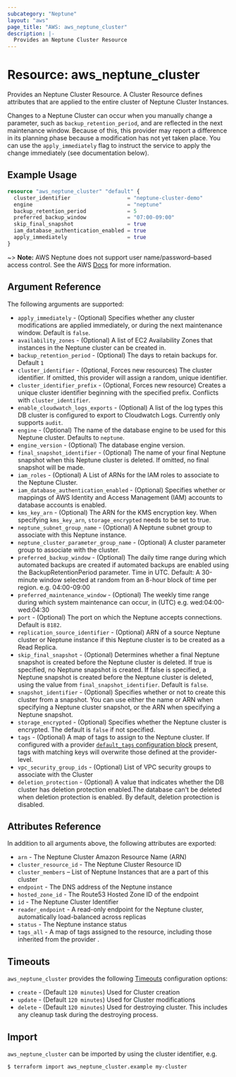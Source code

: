 ```yaml
---
subcategory: "Neptune"
layout: "aws"
page_title: "AWS: aws_neptune_cluster"
description: |-
  Provides an Neptune Cluster Resource
---
```


# Resource: aws_neptune_cluster

Provides an Neptune Cluster Resource. A Cluster Resource defines attributes that are
applied to the entire cluster of Neptune Cluster Instances.

Changes to a Neptune Cluster can occur when you manually change a
parameter, such as `backup_retention_period`, and are reflected in the next maintenance
window. Because of this, this provider may report a difference in its planning
phase because a modification has not yet taken place. You can use the
`apply_immediately` flag to instruct the service to apply the change immediately
(see documentation below).

## Example Usage

```terraform
resource "aws_neptune_cluster" "default" {
  cluster_identifier                  = "neptune-cluster-demo"
  engine                              = "neptune"
  backup_retention_period             = 5
  preferred_backup_window             = "07:00-09:00"
  skip_final_snapshot                 = true
  iam_database_authentication_enabled = true
  apply_immediately                   = true
}
```

~> **Note:** AWS Neptune does not support user name/password–based access control.
See the AWS [Docs](https://docs.aws.amazon.com/neptune/latest/userguide/limits.html) for more information.

## Argument Reference

The following arguments are supported:

* `apply_immediately` - (Optional) Specifies whether any cluster modifications are applied immediately, or during the next maintenance window. Default is `false`.
* `availability_zones` - (Optional) A list of EC2 Availability Zones that instances in the Neptune cluster can be created in.
* `backup_retention_period` - (Optional) The days to retain backups for. Default `1`
* `cluster_identifier` - (Optional, Forces new resources) The cluster identifier. If omitted, this provider will assign a random, unique identifier.
* `cluster_identifier_prefix` - (Optional, Forces new resource) Creates a unique cluster identifier beginning with the specified prefix. Conflicts with `cluster_identifier`.
* `enable_cloudwatch_logs_exports` - (Optional) A list of the log types this DB cluster is configured to export to Cloudwatch Logs. Currently only supports `audit`.
* `engine` - (Optional) The name of the database engine to be used for this Neptune cluster. Defaults to `neptune`.
* `engine_version` - (Optional) The database engine version.
* `final_snapshot_identifier` - (Optional) The name of your final Neptune snapshot when this Neptune cluster is deleted. If omitted, no final snapshot will be made.
* `iam_roles` - (Optional) A List of ARNs for the IAM roles to associate to the Neptune Cluster.
* `iam_database_authentication_enabled` - (Optional) Specifies whether or mappings of AWS Identity and Access Management (IAM) accounts to database accounts is enabled.
* `kms_key_arn` - (Optional) The ARN for the KMS encryption key. When specifying `kms_key_arn`, `storage_encrypted` needs to be set to true.
* `neptune_subnet_group_name` - (Optional) A Neptune subnet group to associate with this Neptune instance.
* `neptune_cluster_parameter_group_name` - (Optional) A cluster parameter group to associate with the cluster.
* `preferred_backup_window` - (Optional) The daily time range during which automated backups are created if automated backups are enabled using the BackupRetentionPeriod parameter. Time in UTC. Default: A 30-minute window selected at random from an 8-hour block of time per region. e.g. 04:00-09:00
* `preferred_maintenance_window` - (Optional) The weekly time range during which system maintenance can occur, in (UTC) e.g. wed:04:00-wed:04:30
* `port` - (Optional) The port on which the Neptune accepts connections. Default is `8182`.
* `replication_source_identifier` - (Optional) ARN of a source Neptune cluster or Neptune instance if this Neptune cluster is to be created as a Read Replica.
* `skip_final_snapshot` - (Optional) Determines whether a final Neptune snapshot is created before the Neptune cluster is deleted. If true is specified, no Neptune snapshot is created. If false is specified, a Neptune snapshot is created before the Neptune cluster is deleted, using the value from `final_snapshot_identifier`. Default is `false`.
* `snapshot_identifier` - (Optional) Specifies whether or not to create this cluster from a snapshot. You can use either the name or ARN when specifying a Neptune cluster snapshot, or the ARN when specifying a Neptune snapshot.
* `storage_encrypted` - (Optional) Specifies whether the Neptune cluster is encrypted. The default is `false` if not specified.
* `tags` - (Optional) A map of tags to assign to the Neptune cluster. If configured with a provider [`default_tags` configuration block](/docs/providers/aws/index.html#default_tags-configuration-block) present, tags with matching keys will overwrite those defined at the provider-level.
* `vpc_security_group_ids` - (Optional) List of VPC security groups to associate with the Cluster
* `deletion_protection` - (Optional) A value that indicates whether the DB cluster has deletion protection enabled.The database can't be deleted when deletion protection is enabled. By default, deletion protection is disabled.

## Attributes Reference

In addition to all arguments above, the following attributes are exported:

* `arn` - The Neptune Cluster Amazon Resource Name (ARN)
* `cluster_resource_id` - The Neptune Cluster Resource ID
* `cluster_members` – List of Neptune Instances that are a part of this cluster
* `endpoint` - The DNS address of the Neptune instance
* `hosted_zone_id` - The Route53 Hosted Zone ID of the endpoint
* `id` - The Neptune Cluster Identifier
* `reader_endpoint` - A read-only endpoint for the Neptune cluster, automatically load-balanced across replicas
* `status` - The Neptune instance status
* `tags_all` - A map of tags assigned to the resource, including those inherited from the provider .

## Timeouts

`aws_neptune_cluster` provides the following
[Timeouts](https://www.terraform.io/docs/configuration/blocks/resources/syntax.html#operation-timeouts) configuration options:

- `create` - (Default `120 minutes`) Used for Cluster creation
- `update` - (Default `120 minutes`) Used for Cluster modifications
- `delete` - (Default `120 minutes`) Used for destroying cluster. This includes any cleanup task during the destroying process.

## Import

`aws_neptune_cluster` can be imported by using the cluster identifier, e.g.

```
$ terraform import aws_neptune_cluster.example my-cluster
```

